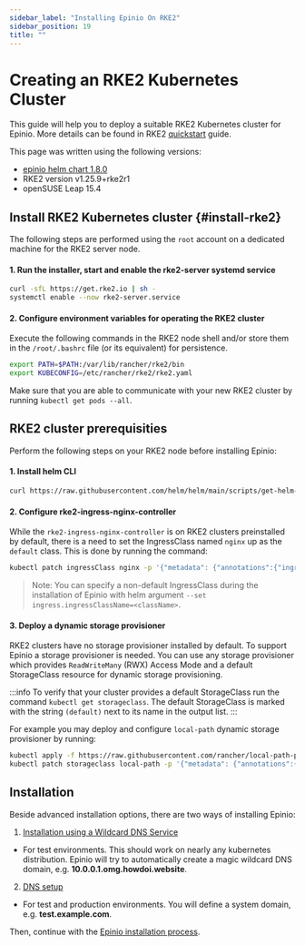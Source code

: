 ```yaml
---
sidebar_label: "Installing Epinio On RKE2"
sidebar_position: 19
title: ""
---
```


# Creating an RKE2 Kubernetes Cluster
This guide will help you to deploy a suitable RKE2 Kubernetes cluster for Epinio. More details can be found in RKE2 [quickstart](https://docs.rke2.io/install/quickstart/) guide.

This page was written using the following versions:
* [epinio helm chart 1.8.0](https://github.com/epinio/helm-charts/releases/tag/epinio-1.8.0)
* RKE2 version v1.25.9+rke2r1
* openSUSE Leap 15.4

## Install RKE2 Kubernetes cluster {#install-rke2}
The following steps are performed using the `root` account on a dedicated machine for the RKE2 server node.

#### 1. Run the installer, start and enable the rke2-server systemd service
```bash
curl -sfL https://get.rke2.io | sh -
systemctl enable --now rke2-server.service
```
#### 2. Configure environment variables for operating the RKE2 cluster
Execute the following commands in the RKE2 node shell and/or store them in the `/root/.bashrc` file (or its equivalent) for persistence.

```bash
export PATH=$PATH:/var/lib/rancher/rke2/bin
export KUBECONFIG=/etc/rancher/rke2/rke2.yaml
```

Make sure that you are able to communicate with your new RKE2 cluster by running `kubectl get pods --all`.

## RKE2 cluster prerequisities
Perform the following steps on your RKE2 node before installing Epinio:

#### 1. Install helm CLI
```bash
curl https://raw.githubusercontent.com/helm/helm/main/scripts/get-helm-3 | bash
```

#### 2. Configure rke2-ingress-nginx-controller
While the `rke2-ingress-nginx-controller` is on RKE2 clusters preinstalled by default, there is a need to set the IngressClass named `nginx` up as the `default` class. This is done by running the command:
```bash
kubectl patch ingressClass nginx -p '{"metadata": {"annotations":{"ingressclass.kubernetes.io/is-default-class": "true"}}}'
```

> Note: You can specify a non-default IngressClass during the installation of Epinio with helm argument `--set ingress.ingressClassName=<className>`.

#### 3. Deploy a dynamic storage provisioner
RKE2 clusters have no storage provisioner installed by default. To support Epinio a storage provisioner is needed. You can use any storage provisioner which provides `ReadWriteMany` (RWX) Access Mode and a default StorageClass resource for dynamic storage provisioning.

:::info
To verify that your cluster provides a default StorageClass run the command  `kubectl get storageclass`. The default StorageClass is marked with the string `(default)` next to its name in the output list.
:::

For example you may deploy and configure `local-path` dynamic storage provisioner by running:
```bash
kubectl apply -f https://raw.githubusercontent.com/rancher/local-path-provisioner/master/deploy/local-path-storage.yaml
kubectl patch storageclass local-path -p '{"metadata": {"annotations":{"storageclass.kubernetes.io/is-default-class":"true"}}}'
```

## Installation
<!--
For evaluation purposes of installing Epinio it's recommended to setup Epinio Ingress resources by using a wildcard DNS service as `omg.howdoi.website`, `sslip.io` or `nip.io` that points to the `INTERNAL-IP` address of your kubernetes node.

For advanced and production environments you should configure an external load-balancer solution that listens on a public IP with an associated public FQDN domain. The role of the load-balancer is to perform a redirection of HTTP(S) traffic from the load-balancer endpoint to internal Ingress resource(s) of kubernetes cluster.
-->
Beside advanced installation options, there are two ways of installing Epinio:

1. [Installation using a Wildcard DNS Service](../installation/wildcardDNS_setup.md)

- For test environments. This should work on nearly any kubernetes distribution. Epinio will try to automatically create a magic wildcard DNS domain, e.g. **10.0.0.1.omg.howdoi.website**.

2. [DNS setup](../installation/dns_setup.md)

- For test and production environments. You will define a system domain, e.g. **test.example.com**.

Then, continue with the [Epinio installation process](../installation/install_epinio.md).
